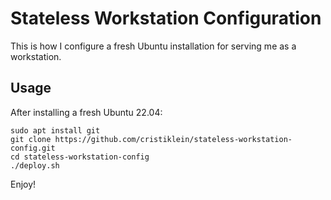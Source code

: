 Stateless Workstation Configuration
===================================

This is how I configure a fresh Ubuntu installation for serving me as a workstation.

Usage
-----
After installing a fresh Ubuntu 22.04:

```
sudo apt install git
git clone https://github.com/cristiklein/stateless-workstation-config.git
cd stateless-workstation-config
./deploy.sh
```

Enjoy!
